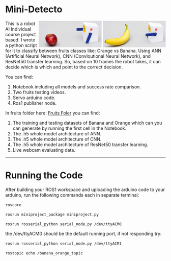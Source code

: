 # **Mini-Detecto**
<img src="Mini_Detecto.png" alt="minidetecto X4" width="400" align="right" caption="Mini-Detecto"/>
This is a robot AI Individual course project based. I wrote a python script for it to classify between fruits classes like: Orange vs Banana. Using ANN (Artificial Neural Network), CNN (Convloutional Neural Network), and ResNet50 transfer learning. So, based on 10 frames the robot takes, it can decide which is which and point to the correct decision.

You can find:
1. Notebook including all models and success rate comparison.
2. Two fruits testing videos.
3. Servo arduino code.
4. Ros1 publisher node.

In fruits folder here: [Fruits Foler](https://drive.google.com/drive/folders/1w-EiEk41VNLbixKq9Yvn83Vhl8y8OTyG?usp=drive_link)
you can find:

1. The training and testing datasets of Banana and Orange which can you can generate by running the first cell in the Notebook.
2. The .h5 whole model architecture of ANN.
3. The .h5 whole model architecture of CNN.
4. The .h5 whole model architecture of ResNet50 transfer learning.
5. Live webcam evaluating data.

-----------------

# **Running the Code**

After building your ROS1 workspace and uploading the arduino code to your arduino, run the following commands each in separate terminal:
```
roscore
```

```
rosrun miniproject_package miniproject.py
```

```
rosrun rosserial_python serial_node.py /dev/ttyACM0
```

the /dev/ttyACM0 should be the default running port, if not responding try:

```
rosrun rosserial_python serial_node.py /dev/ttyACM1
```

```
rostopic echo /banana_orange_topic
```
